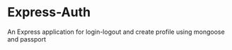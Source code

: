 # Express-Auth
An Express application for login-logout and create profile using mongoose and passport
